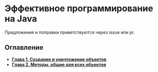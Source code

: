 # Эффективное программирование на Java
Предложения и поправки приветствуются через issue или pr.

## Оглавление
- **[Глава 1. Создание и уничтожение объектов](src/chapter1/creating-and-destroying-objects.md)**
- **[Глава 2. Методы, общие для всех объектов](src/chapter2/methods-common-to-all-objects.md)**


